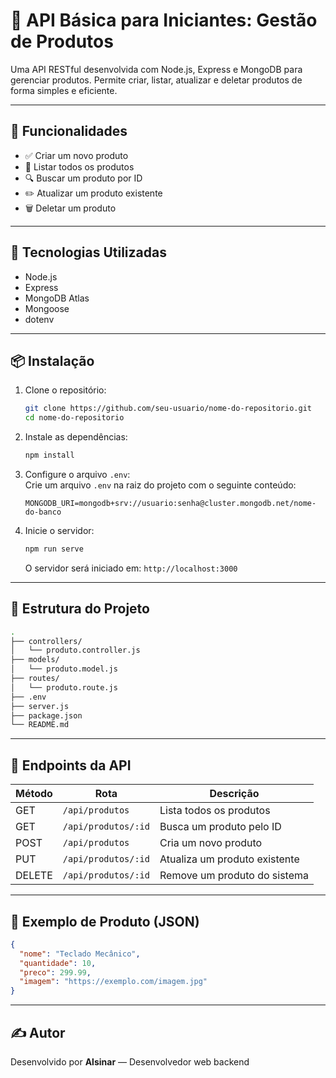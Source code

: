 # 🛒 API Básica para Iniciantes: Gestão de Produtos

Uma API RESTful desenvolvida com Node.js, Express e MongoDB para gerenciar produtos. Permite criar, listar, atualizar e deletar produtos de forma simples e eficiente.

---

## 🚀 Funcionalidades

- ✅ Criar um novo produto  
- 📄 Listar todos os produtos  
- 🔍 Buscar um produto por ID  
- ✏️ Atualizar um produto existente  
- 🗑️ Deletar um produto  

---

## 🧱 Tecnologias Utilizadas

- Node.js  
- Express  
- MongoDB Atlas  
- Mongoose  
- dotenv  

---

## 📦 Instalação

1. Clone o repositório:

   ```bash
   git clone https://github.com/seu-usuario/nome-do-repositorio.git
   cd nome-do-repositorio
   ```

2. Instale as dependências:

   ```bash
   npm install
   ```

3. Configure o arquivo `.env`:  
   Crie um arquivo `.env` na raiz do projeto com o seguinte conteúdo:

   ```env
   MONGODB_URI=mongodb+srv://usuario:senha@cluster.mongodb.net/nome-do-banco
   ```

4. Inicie o servidor:

   ```bash
   npm run serve
   ```

   O servidor será iniciado em: `http://localhost:3000`

---

## 📁 Estrutura do Projeto

```bash
.
├── controllers/
│   └── produto.controller.js
├── models/
│   └── produto.model.js
├── routes/
│   └── produto.route.js
├── .env
├── server.js
├── package.json
└── README.md
```

---

## 📮 Endpoints da API

| Método | Rota                | Descrição                      |
|--------|---------------------|--------------------------------|
| GET    | `/api/produtos`     | Lista todos os produtos        |
| GET    | `/api/produtos/:id` | Busca um produto pelo ID       |
| POST   | `/api/produtos`     | Cria um novo produto           |
| PUT    | `/api/produtos/:id` | Atualiza um produto existente  |
| DELETE | `/api/produtos/:id` | Remove um produto do sistema   |

---

## 📌 Exemplo de Produto (JSON)

```json
{
  "nome": "Teclado Mecânico",
  "quantidade": 10,
  "preco": 299.99,
  "imagem": "https://exemplo.com/imagem.jpg"
}
```

---

## ✍️ Autor

Desenvolvido por **Alsinar** — Desenvolvedor web backend
